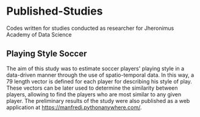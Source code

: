 # Published-Studies
Codes written for studies conducted as researcher for Jheronimus Academy of Data Science

## Playing Style Soccer
The aim of this study was to estimate soccer players' playing style in a data-driven manner through the use of spatio-temporal data. In this way, a 79 length vector is defined for each player for describing his style of play. These vectors can be later used to determine the similarity between players, allowing to find the players who are most similar to any given player.
The preliminary results of the study were also published as a web application at https://manfredi.pythonanywhere.com/.
